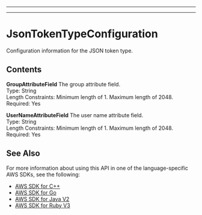 --------

--------

# JsonTokenTypeConfiguration<a name="API_JsonTokenTypeConfiguration"></a>

Configuration information for the JSON token type\.

## Contents<a name="API_JsonTokenTypeConfiguration_Contents"></a>

 **GroupAttributeField**   <a name="Kendra-Type-JsonTokenTypeConfiguration-GroupAttributeField"></a>
The group attribute field\.  
Type: String  
Length Constraints: Minimum length of 1\. Maximum length of 2048\.  
Required: Yes

 **UserNameAttributeField**   <a name="Kendra-Type-JsonTokenTypeConfiguration-UserNameAttributeField"></a>
The user name attribute field\.  
Type: String  
Length Constraints: Minimum length of 1\. Maximum length of 2048\.  
Required: Yes

## See Also<a name="API_JsonTokenTypeConfiguration_SeeAlso"></a>

For more information about using this API in one of the language\-specific AWS SDKs, see the following:
+  [AWS SDK for C\+\+](https://docs.aws.amazon.com/goto/SdkForCpp/kendra-2019-02-03/JsonTokenTypeConfiguration) 
+  [AWS SDK for Go](https://docs.aws.amazon.com/goto/SdkForGoV1/kendra-2019-02-03/JsonTokenTypeConfiguration) 
+  [AWS SDK for Java V2](https://docs.aws.amazon.com/goto/SdkForJavaV2/kendra-2019-02-03/JsonTokenTypeConfiguration) 
+  [AWS SDK for Ruby V3](https://docs.aws.amazon.com/goto/SdkForRubyV3/kendra-2019-02-03/JsonTokenTypeConfiguration) 